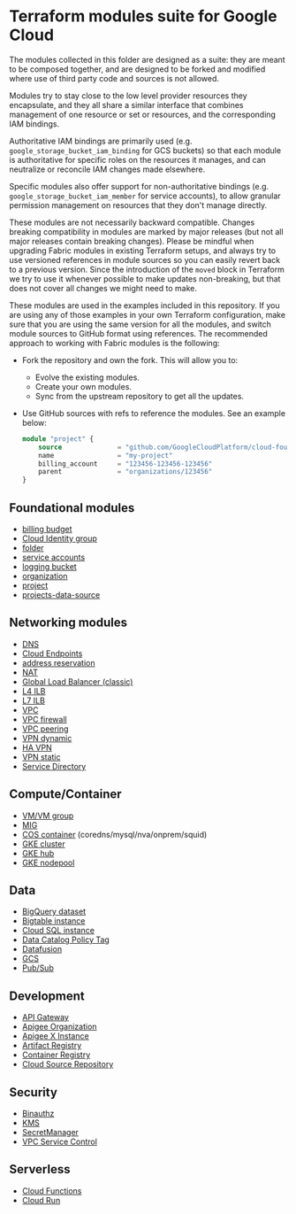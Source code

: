 # Terraform modules suite for Google Cloud

The modules collected in this folder are designed as a suite: they are meant to be composed together, and are designed to be forked and modified where use of third party code and sources is not allowed.

Modules try to stay close to the low level provider resources they encapsulate, and they all share a similar interface that combines management of one resource or set or resources, and the corresponding IAM bindings.

Authoritative IAM bindings are primarily used (e.g. `google_storage_bucket_iam_binding` for GCS buckets) so that each module is authoritative for specific roles on the resources it manages, and can neutralize or reconcile IAM changes made elsewhere.

Specific modules also offer support for non-authoritative bindings (e.g. `google_storage_bucket_iam_member` for service accounts), to allow granular permission management on resources that they don't manage directly.

These modules are not necessarily backward compatible. Changes breaking compatibility in modules are marked by major releases (but not all major releases contain breaking changes). Please be mindful when upgrading Fabric modules in existing Terraform setups, and always try to use versioned references in module sources so you can easily revert back to a previous version. Since the introduction of the `moved` block in Terraform we try to use it whenever possible to make updates non-breaking, but that does not cover all changes we might need to make.

These modules are used in the examples included in this repository. If you are using any of those examples in your own Terraform configuration, make sure that you are using the same version for all the modules, and switch module sources to GitHub format using references. The recommended approach to working with Fabric modules is the following:

- Fork the repository and own the fork. This will allow you to:
  - Evolve the existing modules.
  - Create your own modules.
  - Sync from the upstream repository to get all the updates.

- Use GitHub sources with refs to reference the modules. See an example below:

    ```terraform
    module "project" {
        source              = "github.com/GoogleCloudPlatform/cloud-foundation-fabric//modules/project?ref=v13.0.0"
        name                = "my-project"
        billing_account     = "123456-123456-123456"
        parent              = "organizations/123456"
    }
    ```

## Foundational modules

- [billing budget](./billing-budget)
- [Cloud Identity group](./cloud-identity-group/)
- [folder](./folder)
- [service accounts](./iam-service-account)
- [logging bucket](./logging-bucket)
- [organization](./organization)
- [project](./project)
- [projects-data-source](./projects-data-source)

## Networking modules

- [DNS](./dns)
- [Cloud Endpoints](./endpoints)
- [address reservation](./net-address)
- [NAT](./net-cloudnat)
- [Global Load Balancer (classic)](./net-glb/)
- [L4 ILB](./net-ilb)
- [L7 ILB](./net-ilb-l7)
- [VPC](./net-vpc)
- [VPC firewall](./net-vpc-firewall)
- [VPC peering](./net-vpc-peering)
- [VPN dynamic](./net-vpn-dynamic)
- [HA VPN](./net-vpn-ha)
- [VPN static](./net-vpn-static)
- [Service Directory](./service-directory)

## Compute/Container

- [VM/VM group](./compute-vm)
- [MIG](./compute-mig)
- [COS container](./cloud-config-container/cos-generic-metadata/) (coredns/mysql/nva/onprem/squid)
- [GKE cluster](./gke-cluster)
- [GKE hub](./gke-hub)
- [GKE nodepool](./gke-nodepool)

## Data

- [BigQuery dataset](./bigquery-dataset)
- [Bigtable instance](./bigtable-instance)
- [Cloud SQL instance](./cloudsql-instance)
- [Data Catalog Policy Tag](./data-catalog-policy-tag)
- [Datafusion](./datafusion)
- [GCS](./gcs)
- [Pub/Sub](./pubsub)

## Development

- [API Gateway](./api-gateway)
- [Apigee Organization](./apigee-organization)
- [Apigee X Instance](./apigee-x-instance)
- [Artifact Registry](./artifact-registry)
- [Container Registry](./container-registry)
- [Cloud Source Repository](./source-repository)

## Security

- [Binauthz](./binauthz/)
- [KMS](./kms)
- [SecretManager](./secret-manager)
- [VPC Service Control](./vpc-sc)

## Serverless

- [Cloud Functions](./cloud-function)
- [Cloud Run](./cloud-run)
